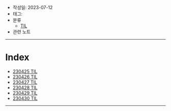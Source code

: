 - 작성일: 2023-07-12
- 태그: 
- 분류
    - [TIL](../TIL.md)
- 관련 노트

---

# Index

- [230425 TIL](23.04/230425%20TIL.md)
- [230426 TIL](23.04/230426%20TIL.md)
- [230427 TIL](23.04/230427%20TIL.md)
- [230428 TIL](23.04/230428%20TIL.md)
- [230429 TIL](23.04/230429%20TIL.md)
- [230430 TIL](23.04/230430%20TIL.md)

---